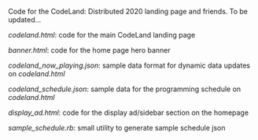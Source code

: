 Code for the CodeLand: Distributed 2020 landing page and friends. To be updated...

_codeland.html_: code for the main CodeLand landing page

_banner.html_: code for the home page hero banner 

_codeland_now_playing.json_: sample data format for dynamic data updates on _codeland.html_

_codeland_schedule.json_: sample data for the programming schedule on _codeland.html_ 

_display_ad.html_: code for the display ad/sidebar section on the homepage

_sample_schedule.rb_: small utility to generate sample schedule json

